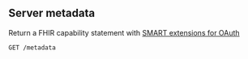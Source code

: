 ## Server metadata

Return a FHIR capability statement with [SMART extensions for OAuth](http://docs.smarthealthit.org/authorization/conformance-statement/)

    GET /metadata

